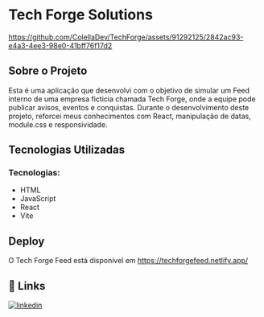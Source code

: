 # Tech Forge Solutions
https://github.com/ColellaDev/TechForge/assets/91292125/2842ac93-e4a3-4ee3-98e0-41bff76f17d2
## Sobre o Projeto

Esta é uma aplicação que desenvolvi com o objetivo de simular um Feed interno de uma empresa ficticia chamada Tech Forge, onde a equipe pode publicar avisos, eventos e conquistas.
Durante o desenvolvimento deste projeto, reforcei meus conhecimentos com React, manipulação de datas, module.css e responsividade. 

## Tecnologias Utilizadas

### Tecnologias:
- HTML
- JavaScript
- React
- Vite

## Deploy

O Tech Forge Feed está disponível em https://techforgefeed.netlify.app/

## 🔗 Links
[![linkedin](https://img.shields.io/badge/linkedin-0A66C2?style=for-the-badge&logo=linkedin&logoColor=white)](https://www.linkedin.com/in/marcos-colella-esteves-952a3866/)
